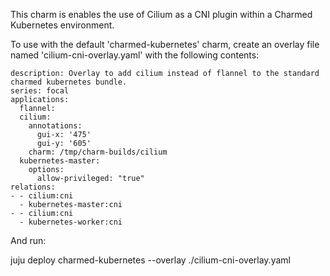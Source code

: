 This charm is enables the use of Cilium as a CNI plugin within a Charmed Kubernetes environment. 

To use with the default 'charmed-kubernetes' charm, create an overlay file named 'cilium-cni-overlay.yaml' with the following contents: 

```
description: Overlay to add cilium instead of flannel to the standard charmed kubernetes bundle.
series: focal
applications:
  flannel:
  cilium:
    annotations:
      gui-x: '475'
      gui-y: '605'
    charm: /tmp/charm-builds/cilium
  kubernetes-master:
    options: 
      allow-privileged: "true"
relations:
- - cilium:cni
  - kubernetes-master:cni
- - cilium:cni
  - kubernetes-worker:cni
```

And run: 

juju deploy charmed-kubernetes --overlay ./cilium-cni-overlay.yaml
